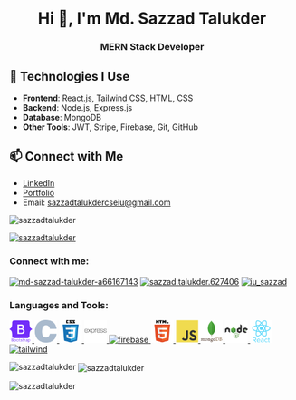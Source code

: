 <h1 align="center">Hi 👋, I'm Md. Sazzad Talukder</h1>
<h3 align="center">MERN Stack Developer</h3>

  ## 🔧 Technologies I Use
- **Frontend**: React.js, Tailwind CSS, HTML, CSS
- **Backend**: Node.js, Express.js
- **Database**: MongoDB
- **Other Tools**: JWT, Stripe, Firebase, Git, GitHub


## 📫 Connect with Me
- [LinkedIn](https://www.linkedin.com/in/md-sazzad-talukder-a66167143/)
- [Portfolio](https://sazzadtalukderportfolio.netlify.app/)
- Email: sazzadtalukdercseiu@gmail.com

<p align="left"> <img src="https://komarev.com/ghpvc/?username=sazzadtalukder&label=Profile%20views&color=0e75b6&style=flat" alt="sazzadtalukder" /> </p>

<p align="left"> <a href="https://github.com/ryo-ma/github-profile-trophy"><img src="https://github-profile-trophy.vercel.app/?username=sazzadtalukder" alt="sazzadtalukder" /></a> </p>

<h3 align="left">Connect with me:</h3>
<p align="left">
<a href="https://linkedin.com/in/md-sazzad-talukder-a66167143" target="blank"><img align="center" src="https://raw.githubusercontent.com/rahuldkjain/github-profile-readme-generator/master/src/images/icons/Social/linked-in-alt.svg" alt="md-sazzad-talukder-a66167143" height="30" width="40" /></a>
<a href="https://fb.com/sazzad.talukder.627406" target="blank"><img align="center" src="https://raw.githubusercontent.com/rahuldkjain/github-profile-readme-generator/master/src/images/icons/Social/facebook.svg" alt="sazzad.talukder.627406" height="30" width="40" /></a>
<a href="https://codeforces.com/profile/iu_sazzad" target="blank"><img align="center" src="https://raw.githubusercontent.com/rahuldkjain/github-profile-readme-generator/master/src/images/icons/Social/codeforces.svg" alt="iu_sazzad" height="30" width="40" /></a>
</p>

<h3 align="left">Languages and Tools:</h3>
<p align="left"> <a href="https://getbootstrap.com" target="_blank" rel="noreferrer"> <img src="https://raw.githubusercontent.com/devicons/devicon/master/icons/bootstrap/bootstrap-plain-wordmark.svg" alt="bootstrap" width="40" height="40"/> </a> <a href="https://www.cprogramming.com/" target="_blank" rel="noreferrer"> <img src="https://raw.githubusercontent.com/devicons/devicon/master/icons/c/c-original.svg" alt="c" width="40" height="40"/> </a> <a href="https://www.w3schools.com/css/" target="_blank" rel="noreferrer"> <img src="https://raw.githubusercontent.com/devicons/devicon/master/icons/css3/css3-original-wordmark.svg" alt="css3" width="40" height="40"/> </a> <a href="https://expressjs.com" target="_blank" rel="noreferrer"> <img src="https://raw.githubusercontent.com/devicons/devicon/master/icons/express/express-original-wordmark.svg" alt="express" width="40" height="40"/> </a> <a href="https://firebase.google.com/" target="_blank" rel="noreferrer"> <img src="https://www.vectorlogo.zone/logos/firebase/firebase-icon.svg" alt="firebase" width="40" height="40"/> </a> <a href="https://www.w3.org/html/" target="_blank" rel="noreferrer"> <img src="https://raw.githubusercontent.com/devicons/devicon/master/icons/html5/html5-original-wordmark.svg" alt="html5" width="40" height="40"/> </a> <a href="https://developer.mozilla.org/en-US/docs/Web/JavaScript" target="_blank" rel="noreferrer"> <img src="https://raw.githubusercontent.com/devicons/devicon/master/icons/javascript/javascript-original.svg" alt="javascript" width="40" height="40"/> </a> <a href="https://www.mongodb.com/" target="_blank" rel="noreferrer"> <img src="https://raw.githubusercontent.com/devicons/devicon/master/icons/mongodb/mongodb-original-wordmark.svg" alt="mongodb" width="40" height="40"/> </a> <a href="https://nodejs.org" target="_blank" rel="noreferrer"> <img src="https://raw.githubusercontent.com/devicons/devicon/master/icons/nodejs/nodejs-original-wordmark.svg" alt="nodejs" width="40" height="40"/> </a> <a href="https://reactjs.org/" target="_blank" rel="noreferrer"> <img src="https://raw.githubusercontent.com/devicons/devicon/master/icons/react/react-original-wordmark.svg" alt="react" width="40" height="40"/> </a> <a href="https://tailwindcss.com/" target="_blank" rel="noreferrer"> <img src="https://www.vectorlogo.zone/logos/tailwindcss/tailwindcss-icon.svg" alt="tailwind" width="40" height="40"/> </a> </p>

<p><img align="left" src="https://github-readme-stats.vercel.app/api/top-langs?username=sazzadtalukder&show_icons=true&locale=en&layout=compact" alt="sazzadtalukder" /></p>

<p>&nbsp;<img align="center" src="https://github-readme-stats.vercel.app/api?username=sazzadtalukder&show_icons=true&locale=en" alt="sazzadtalukder" /></p>

<p><img align="center" src="https://github-readme-streak-stats.herokuapp.com/?user=sazzadtalukder&" alt="sazzadtalukder" /></p>
